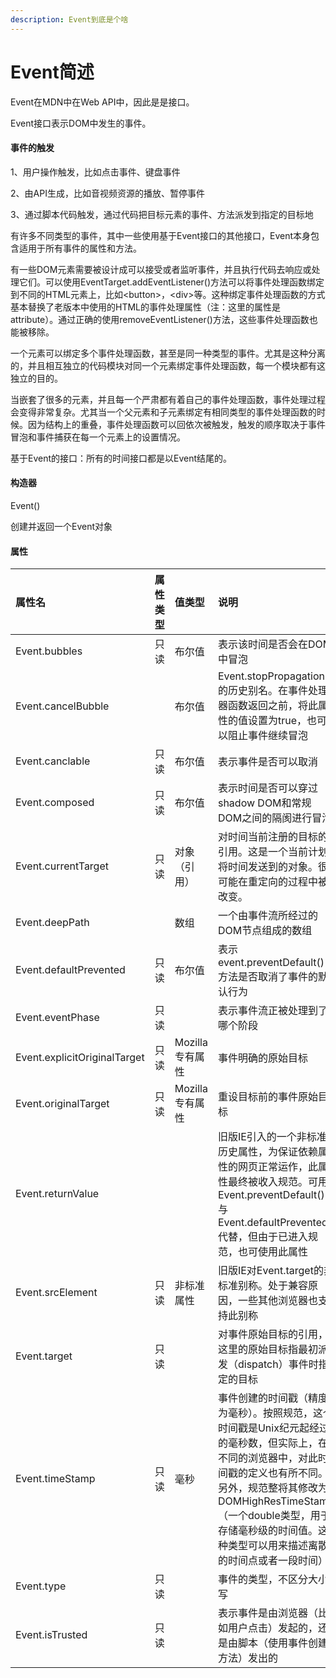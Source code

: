 ```yaml
---
description: Event到底是个啥
---
```


# Event简述

 Event在MDN中在Web API中，因此是是接口。

 Event接口表示DOM中发生的事件。

####  事件的触发

1、用户操作触发，比如点击事件、键盘事件

2、由API生成，比如音视频资源的播放、暂停事件

3、通过脚本代码触发，通过代码把目标元素的事件、方法派发到指定的目标地

 有许多不同类型的事件，其中一些使用基于Event接口的其他接口，Event本身包含适用于所有事件的属性和方法。

 有一些DOM元素需要被设计成可以接受或者监听事件，并且执行代码去响应或处理它们。可以使用EventTarget.addEventListener\(\)方法可以将事件处理函数绑定到不同的HTML元素上，比如&lt;button&gt;，&lt;div&gt;等。这种绑定事件处理函数的方式基本替换了老版本中使用的HTML的事件处理属性（注：这里的属性是attribute）。通过正确的使用removeEventListener\(\)方法，这些事件处理函数也能被移除。

 一个元素可以绑定多个事件处理函数，甚至是同一种类型的事件。尤其是这种分离的，并且相互独立的代码模块对同一个元素绑定事件处理函数，每一个模块都有这独立的目的。

 当嵌套了很多的元素，并且每一个严肃都有着自己的事件处理函数，事件处理过程会变得非常复杂。尤其当一个父元素和子元素绑定有相同类型的事件处理函数的时候。因为结构上的重叠，事件处理函数可以回依次被触发，触发的顺序取决于事件冒泡和事件捕获在每一个元素上的设置情况。

 基于Event的接口：所有的时间接口都是以Event结尾的。

#### 构造器

Event\(\)

创建并返回一个Event对象

####  属性

| 属性名 | 属性类型 | 值类型 | 说明 |
| :--- | :--- | :--- | :--- |
| Event.bubbles | 只读 | 布尔值 | 表示该时间是否会在DOM中冒泡 |
| Event.cancelBubble |  | 布尔值 | Event.stopPropagation\(\)的历史别名。在事件处理器函数返回之前，将此属性的值设置为true，也可以阻止事件继续冒泡 |
| Event.canclable | 只读 | 布尔值 | 表示事件是否可以取消 |
| Event.composed | 只读 | 布尔值 | 表示时间是否可以穿过shadow DOM和常规DOM之间的隔阂进行冒泡 |
| Event.currentTarget | 只读 | 对象（引用） | 对时间当前注册的目标的引用。这是一个当前计划将时间发送到的对象。很可能在重定向的过程中被改变。 |
| Event.deepPath |  | 数组 | 一个由事件流所经过的DOM节点组成的数组 |
| Event.defaultPrevented | 只读 | 布尔值 | 表示event.preventDefault\(\)方法是否取消了事件的默认行为 |
| Event.eventPhase | 只读 |  | 表示事件流正被处理到了哪个阶段 |
| Event.explicitOriginalTarget | 只读 | Mozilla专有属性 | 事件明确的原始目标 |
| Event.originalTarget | 只读 | Mozilla专有属性 | 重设目标前的事件原始目标 |
| Event.returnValue |  |  | 旧版IE引入的一个非标准历史属性，为保证依赖属性的网页正常运作，此属性最终被收入规范。可用Event.preventDefault\(\)与Event.defaultPrevented代替，但由于已进入规范，也可使用此属性 |
| Event.srcElement | 只读 | 非标准属性 | 旧版IE对Event.target的非标准别称。处于兼容原因，一些其他浏览器也支持此别称 |
| Event.target | 只读 |  | 对事件原始目标的引用，这里的原始目标指最初派发（dispatch）事件时指定的目标 |
| Event.timeStamp | 只读 | 毫秒 | 事件创建的时间戳（精度为毫秒）。按照规范，这个时间戳是Unix纪元起经过的毫秒数，但实际上，在不同的浏览器中，对此时间戳的定义也有所不同。另外，规范整将其修改为DOMHighResTimeStamp（一个double类型，用于存储毫秒级的时间值。这种类型可以用来描述离散的时间点或者一段时间） |
| Event.type | 只读 |  | 事件的类型，不区分大小写 |
| Event.isTrusted | 只读 |  | 表示事件是由浏览器（比如用户点击）发起的，还是由脚本（使用事件创建方法）发出的 |

